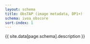 ```yaml
---
layout: schema
title: ObsTAP (image metadata, DP1+)
schema: ivoa_obscore
sort-index: 1
---
```

{{ site.data[page.schema].description }}
